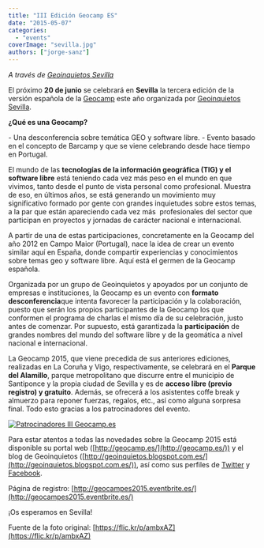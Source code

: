 ```yaml
---
title: "III Edición Geocamp ES"
date: "2015-05-07"
categories: 
  - "events"
coverImage: "sevilla.jpg"
authors: ["jorge-sanz"]
---
```


_A través de [Geoinquietos Sevilla](http://geoinquietos.blogspot.com.es/)_

El próximo **20 de junio** se celebrará en **Sevilla** la tercera edición de la versión española de la [Geocamp](http://geomcap.es/) este año organizada por [Geoinquietos Sevilla](https://sevilla.geoinquietos.org/).

**¿Qué es una Geocamp?**

\- Una desconferencia sobre temática GEO y software libre. - Evento basado en el concepto de Barcamp y que se viene celebrando desde hace tiempo en Portugal.

El mundo de las **tecnologías de la información geográfica (TIG) y el software libre** está teniendo cada vez más peso en el mundo en que vivimos, tanto desde el punto de vista personal como profesional. Muestra de eso, en últimos años, se está generando un movimiento muy significativo formado por gente con grandes inquietudes sobre estos temas, a la par que están apareciendo cada vez más  profesionales del sector que participan en proyectos y jornadas de carácter nacional e internacional.

A partir de una de estas participaciones, concretamente en la Geocamp del año 2012 en Campo Maior (Portugal), nace la idea de crear un evento similar aquí en España, donde compartir experiencias y conocimientos sobre temas geo y software libre. Aquí está el germen de la Geocamp española.

Organizada por un grupo de Geoinquietos y apoyados por un conjunto de empresas e instituciones, la Geocamp es un evento con **formato desconferencia**que intenta favorecer la participación y la colaboración, puesto que serán los propios participantes de la Geocamp los que conformen el programa de charlas el mismo día de su celebración, justo antes de comenzar. Por supuesto, está garantizada la **participación** de grandes nombres del mundo del software libre y de la geomática a nivel nacional e internacional.

La Geocamp 2015, que viene precedida de sus anteriores ediciones, realizadas en La Coruña y Vigo, respectivamente, se celebrará en el **Parque del Alamillo**, parque metropolitano que discurre entre el municipio de Santiponce y la propia ciudad de Sevilla y es de **acceso libre (previo registro) y gratuito**. Además, se ofrecerá a los asistentes coffe break y almuerzo para reponer fuerzas, regalos, etc., así como alguna sorpresa final. Todo esto gracias a los patrocinadores del evento.

[![Patrocinadores III Geocamp.es](https://geomaticblog.files.wordpress.com/2015/05/2015-05-07-134638-seleccic3b3n.png?w=625)](https://geomaticblog.files.wordpress.com/2015/05/2015-05-07-134638-seleccic3b3n.png)

Para estar atentos a todas las novedades sobre la Geocamp 2015 está disponible su portal web ([http://geocamp.es/](http://geocamp.es/)) y el blog de Geoinquietos ([http://geoinquietos.blogspot.com.es/](http://geoinquietos.blogspot.com.es/)), así como sus perfiles de [Twitter](http://twitter.com/geocampes) y [Facebook](https://www.facebook.com/geocampes).

Página de registro: [http://geocampes2015.eventbrite.es/](http://geocampes2015.eventbrite.es/)

¡Os esperamos en Sevilla!

Fuente de la foto original: [https://flic.kr/p/ambxAZ](https://flic.kr/p/ambxAZ)
